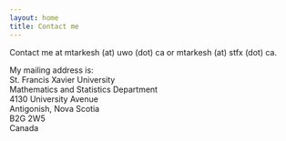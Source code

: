 ```yaml
---
layout: home
title: Contact me
---
```


Contact me at mtarkesh (at) uwo (dot) ca or mtarkesh (at) stfx (dot) ca.

<p>My mailing address is:<br/>
St. Francis Xavier University<br />
Mathematics and Statistics Department<br />
4130 University Avenue<br />
Antigonish, Nova Scotia<br />
B2G 2W5<br />
Canada</p>
